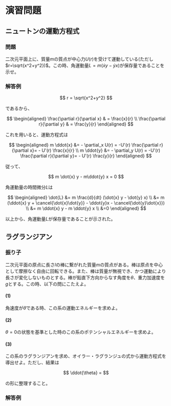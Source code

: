 # 演習問題

## ニュートンの運動方程式

### 問題

二次元平面上に、質量$m$の質点が中心力$U(r)$を受けて運動している(ただし$r=\sqrt{x^2+y^2})$。この時、角運動量$L=m(\dot{x} y - \dot{y} x)$が保存量であることを示せ。

### 解答例

$$
r = \sqrt{x^2+y^2}
$$

であるから、

$$
\begin{aligned}
\frac{\partial r}{\partial x} & = \frac{x}{r} \\
\frac{\partial r}{\partial y} & = \frac{y}{r} 
\end{aligned}
$$

これを用いると、運動方程式は

$$
\begin{aligned}
m \ddot{x} &= - \partial_x U(r) = -U'(r) \frac{\partial r}{\partial x}= - U'(r) \frac{x}{r} \\
m \ddot{y} &= - \partial_y U(r) = -U'(r) \frac{\partial r}{\partial y}= - U'(r) \frac{y}{r} 
\end{aligned}
$$

従って、

$$
m \dot{x} y - m\ddot{y} x = 0
$$

角運動量の時間微分$\dot{L}$は

$$
\begin{aligned}
\dot{L} &= m \frac{d}{dt} (\dot{x} y - \dot{y} x) \\
&= m (\ddot{x} y + \cancel{\dot{x}\dot{y}} - \ddot{y}x - \cancel{\dot{y}\dot{x}}) \\
&= m \ddot{x} y - m \ddot{y} x \\
&=0
\end{aligned}
$$

以上から、角運動量$L$が保存量であることが示された。

## ラグランジアン

### 振り子

二次元平面の原点に長さ$l$の棒に繋がれた質量$m$の質点がある。棒は原点を中心として摩擦なく自由に回転できる。また、棒は質量が無視でき、かつ運動により長さが変化しないものとする。棒が鉛直下方向からなす角度を$\theta$、重力加速度を$g$とする。この時、以下の問にこたえよ。

#### (1) 

角速度が$\dot{\theta}$である時、この系の運動エネルギーを求めよ。

#### (2) 

$\theta=0$の状態を基準とした時のこの系のポテンシャルエネルギーを求めよ。

#### (3) 

この系のラグランジアンを求め、オイラー・ラグランジュの式から運動方程式を導出せよ。ただし、結果は

$$
\ddot{\theta} = 
$$

の形に整理すること。

### 解答例

